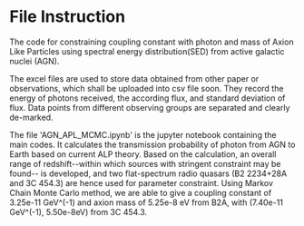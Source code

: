 # File Instruction
The code for constraining coupling constant with photon and mass of Axion Like Particles using spectral energy distribution(SED) from active galactic nuclei (AGN).

The excel files are used to store data obtained from other paper or observations, which shall be uploaded into csv file soon. They record the energy of photons received, the according flux, and standard deviation of flux. Data points from different observing groups are separated and clearly de-marked.

The file 'AGN_APL_MCMC.ipynb' is the jupyter notebook containing the main codes. It calculates the transmission probability of photon from AGN to Earth based on current ALP theory. Based on the calculation, an overall range of redshift--within which sources with stringent constraint may be found-- is developed, and two flat-spectrum radio quasars (B2 2234+28A and 3C 454.3) are hence used for parameter constraint. Using Markov Chain Monte Carlo method, we are able to give a coupling constant of 3.25e-11 GeV^(-1) and axion mass of 5.25e-8 eV from B2A, with (7.40e-11 GeV^(-1), 5.50e-8eV) from 3C 454.3. 
